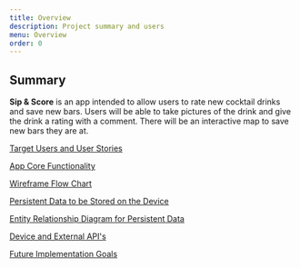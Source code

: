 ```yaml
---
title: Overview
description: Project summary and users
menu: Overview
order: 0
---
```

## Summary

**Sip & Score** is an app intended to allow users to rate new cocktail drinks and save new bars.
Users will be able to take pictures of the drink and give the drink a rating with a comment. There
will be an interactive map to save new bars they are at.

[Target Users and User Stories](https://ddc-java-12.github.io/personal-android-project-rbrazell1/users.html)<br>

[App Core Functionality](../personal-android-project-rbrazell1/functionality.html)<br>

[Wireframe Flow Chart](../personal-android-project-rbrazell1/wireframe.html)<br>

[Persistent Data to be Stored on the Device](../personal-android-project-rbrazell1/persistent-data.md)<br>

[Entity Relationship Diagram for Persistent Data](../personal-android-project-rbrazell1/erd.md)<br>

[Device and External API's](../personal-android-project-rbrazell1/api.md)<br>

[Future Implementation Goals](../personal-android-project-rbrazell1/goals.md)<br>



